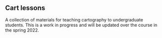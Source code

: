 ## Cart lessons  

A collection of materials for teaching cartography to undergraduate students. This is a work in progress and will be updated over the course in the spring 2022.  
